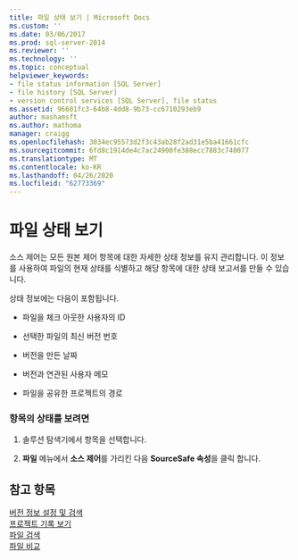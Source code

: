 ```yaml
---
title: 파일 상태 보기 | Microsoft Docs
ms.custom: ''
ms.date: 03/06/2017
ms.prod: sql-server-2014
ms.reviewer: ''
ms.technology: ''
ms.topic: conceptual
helpviewer_keywords:
- file status information [SQL Server]
- file history [SQL Server]
- version control services [SQL Server], file status
ms.assetid: 96601fc3-64b8-4dd8-9b73-cc6710293eb9
author: mashamsft
ms.author: mathoma
manager: craigg
ms.openlocfilehash: 3034ec95573d2f3c43ab28f2ad31e5ba41661cfc
ms.sourcegitcommit: 6fd8c1914de4c7ac24900fe388ecc7883c740077
ms.translationtype: MT
ms.contentlocale: ko-KR
ms.lasthandoff: 04/26/2020
ms.locfileid: "62773369"
---
```

# <a name="view-file-status"></a>파일 상태 보기
  소스 제어는 모든 원본 제어 항목에 대한 자세한 상태 정보를 유지 관리합니다. 이 정보를 사용하여 파일의 현재 상태를 식별하고 해당 항목에 대한 상태 보고서를 만들 수 있습니다.  
  
 상태 정보에는 다음이 포함됩니다.  
  
-   파일을 체크 아웃한 사용자의 ID  
  
-   선택한 파일의 최신 버전 번호  
  
-   버전을 만든 날짜  
  
-   버전과 연관된 사용자 메모  
  
-   파일을 공유한 프로젝트의 경로  
  
### <a name="to-view-the-status-of-an-item"></a>항목의 상태를 보려면  
  
1.  솔루션 탐색기에서 항목을 선택합니다.  
  
2.  **파일** 메뉴에서 **소스 제어**를 가리킨 다음 **SourceSafe 속성**을 클릭 합니다.  
  
## <a name="see-also"></a>참고 항목  
 [버전 정보 설정 및 검색](../../2014/database-engine/set-and-retrieve-version-information.md)   
 [프로젝트 기록 보기](../../2014/database-engine/view-project-history.md)   
 [파일 검색](../../2014/database-engine/retrieve-files.md)   
 [파일 비교](../../2014/database-engine/compare-files.md)  
  
  
